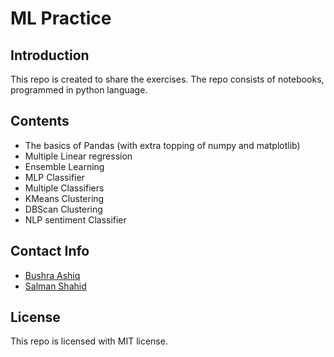 #  ML Practice

## Introduction

This repo is created to share the exercises. The repo consists of notebooks, programmed in python language.

## Contents

- The basics of Pandas (with extra topping of numpy and matplotlib)
- Multiple Linear regression
- Ensemble Learning
- MLP Classifier
- Multiple Classifiers
- KMeans Clustering
- DBScan Clustering
- NLP sentiment Classifier

## Contact Info
- [Bushra Ashiq](mailto:bushrasalman16@gmail.com)
- [Salman Shahid](mailto:salmanshahid8@gmail.com)

## License

This repo is licensed with MIT license.
